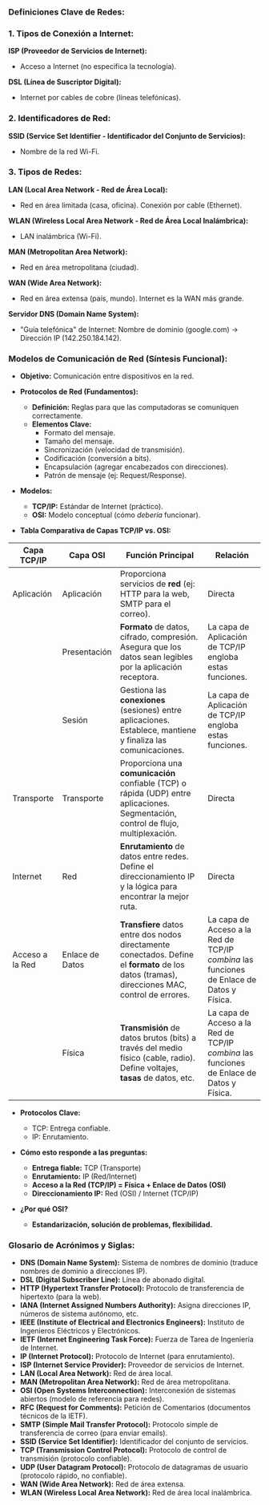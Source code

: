 ### Definiciones Clave de Redes:

### 1. Tipos de Conexión a Internet:

**ISP (Proveedor de Servicios de Internet):**
* Acceso a Internet (no especifica la tecnología).

**DSL (Línea de Suscriptor Digital):**
* Internet por cables de cobre (líneas telefónicas).

### 2. Identificadores de Red:

**SSID (Service Set Identifier - Identificador del Conjunto de Servicios):**
* Nombre de la red Wi-Fi.

### 3. Tipos de Redes:

**LAN (Local Area Network - Red de Área Local):**
* Red en área limitada (casa, oficina). Conexión por cable (Ethernet).

**WLAN (Wireless Local Area Network - Red de Área Local Inalámbrica):**
* LAN inalámbrica (Wi-Fi).

**MAN (Metropolitan Area Network):**
* Red en área metropolitana (ciudad).

**WAN (Wide Area Network):**
* Red en área extensa (país, mundo). Internet es la WAN más grande.

**Servidor DNS (Domain Name System):**
* "Guía telefónica" de Internet: Nombre de dominio (google.com) -> Dirección IP (142.250.184.142).

### Modelos de Comunicación de Red (Síntesis Funcional):

* **Objetivo:** Comunicación entre dispositivos en la red.

* **Protocolos de Red (Fundamentos):**
    * **Definición:** Reglas para que las computadoras se comuniquen correctamente.
    * **Elementos Clave:**
        * Formato del mensaje.
        * Tamaño del mensaje.
        * Sincronización (velocidad de transmisión).
        * Codificación (conversión a bits).
        * Encapsulación (agregar encabezados con direcciones).
        * Patrón de mensaje (ej: Request/Response).

* **Modelos:**
    * **TCP/IP:** Estándar de Internet (práctico).
    * **OSI:** Modelo conceptual (cómo *debería* funcionar).

* **Tabla Comparativa de Capas TCP/IP vs. OSI:**

| Capa TCP/IP       | Capa OSI        | Función Principal                                                                                                                          | Relación                                                                                                                                                         |
| ------------------ | ---------------- | ---------------------------------------------------------------------------------------------------------------------------------------- | ---------------------------------------------------------------------------------------------------------------------------------------------------------------- |
| Aplicación         | Aplicación       | Proporciona servicios de __red__ (ej: HTTP para la web, SMTP para el correo).                                               | Directa                                                                                                                                                          |
|                    | Presentación     | __Formato__ de datos, cifrado, compresión. Asegura que los datos sean legibles por la aplicación receptora.                                  | La capa de Aplicación de TCP/IP engloba estas funciones.                                                                                                                  |
|                    | Sesión           | Gestiona las __conexiones__ (sesiones) entre aplicaciones. Establece, mantiene y finaliza las comunicaciones.                               | La capa de Aplicación de TCP/IP engloba estas funciones.                                                                                                                  |
| Transporte         | Transporte       | Proporciona una __comunicación__ confiable (TCP) o rápida (UDP) entre aplicaciones. Segmentación, control de flujo, multiplexación.             | Directa                                                                                                                                                          |
| Internet           | Red             | __Enrutamiento__ de datos entre redes. Define el direccionamiento IP y la lógica para encontrar la mejor ruta.                               | Directa                                                                                                                                                          |
| Acceso a la Red   | Enlace de Datos  | __Transfiere__ datos entre dos nodos directamente conectados. Define el __formato__ de los datos (tramas), direcciones MAC, control de errores. | La capa de Acceso a la Red de TCP/IP *combina* las funciones de Enlace de Datos y Física.                                                                         |
|                    | Física          | __Transmisión__ de datos brutos (bits) a través del medio físico (cable, radio). Define voltajes, __tasas__ de datos, etc.                           | La capa de Acceso a la Red de TCP/IP *combina* las funciones de Enlace de Datos y Física.                                                                         |

* **Protocolos Clave:**
    * TCP: Entrega confiable.
    * IP: Enrutamiento.

*   **Cómo esto responde a las preguntas:**
    *   **Entrega fiable:** TCP (Transporte)
    *   **Enrutamiento:** IP (Red/Internet)
    *   **Acceso a la Red (TCP/IP) = Física + Enlace de Datos (OSI)**
    *   **Direccionamiento IP:** Red (OSI) / Internet (TCP/IP)

*   **¿Por qué OSI?**
    *   **Estandarización, solución de problemas, flexibilidad.**

### Glosario de Acrónimos y Siglas:

*   **DNS (Domain Name System):** Sistema de nombres de dominio (traduce nombres de dominio a direcciones IP).
*   **DSL (Digital Subscriber Line):** Línea de abonado digital.
*   **HTTP (Hypertext Transfer Protocol):** Protocolo de transferencia de hipertexto (para la web).
*   **IANA (Internet Assigned Numbers Authority):** Asigna direcciones IP, números de sistema autónomo, etc.
*   **IEEE (Institute of Electrical and Electronics Engineers):** Instituto de Ingenieros Eléctricos y Electrónicos.
*   **IETF (Internet Engineering Task Force):** Fuerza de Tarea de Ingeniería de Internet.
*   **IP (Internet Protocol):** Protocolo de Internet (para enrutamiento).
*   **ISP (Internet Service Provider):** Proveedor de servicios de Internet.
*   **LAN (Local Area Network):** Red de área local.
*   **MAN (Metropolitan Area Network):** Red de área metropolitana.
*   **OSI (Open Systems Interconnection):** Interconexión de sistemas abiertos (modelo de referencia para redes).
*   **RFC (Request for Comments):** Petición de Comentarios (documentos técnicos de la IETF).
*   **SMTP (Simple Mail Transfer Protocol):** Protocolo simple de transferencia de correo (para enviar emails).
*   **SSID (Service Set Identifier):** Identificador del conjunto de servicios.
*   **TCP (Transmission Control Protocol):** Protocolo de control de transmisión (protocolo confiable).
*   **UDP (User Datagram Protocol):** Protocolo de datagramas de usuario (protocolo rápido, no confiable).
*   **WAN (Wide Area Network):** Red de área extensa.
*   **WLAN (Wireless Local Area Network):** Red de área local inalámbrica.